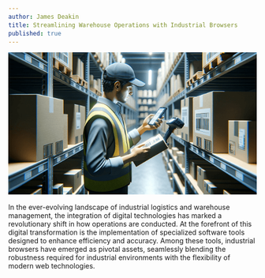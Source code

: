 ```yaml
---
author: James Deakin
title: Streamlining Warehouse Operations with Industrial Browsers
published: true
---
```


<img src="/Blog/Images/PostImages/2024-01-23/WarehouseWorker640.png" alt="Warehouse Worker" />

In the ever-evolving landscape of industrial logistics and warehouse management, the integration of digital technologies has marked a revolutionary shift in how operations are conducted. At the forefront of this digital transformation is the implementation of specialized software tools designed to enhance efficiency and accuracy. Among these tools, industrial browsers have emerged as pivotal assets, seamlessly blending the robustness required for industrial environments with the flexibility of modern web technologies.


